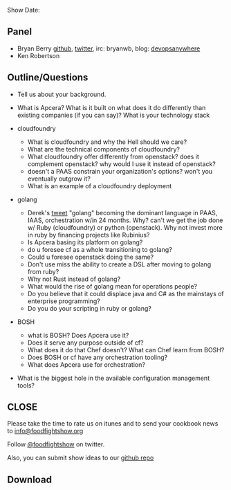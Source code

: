 Show Date:  

Panel<a name="panel"></a>
-----

* Bryan Berry [github](http://github.com/bryanwb), [twitter](http://twitter.com/bryanwb), irc: bryanwb, blog: [devopsanywhere](http://devopsanywhere.blogspot.com)
* Ken Robertson

Outline/Questions
-----------------

* Tell us about your background.

* What is Apcera? What is it built on what does it do differently than
  existing companies (if you can say)? What is your technology stack
* cloudfoundry
  * What is cloudfoundry and why the Hell should we care?
  * What are the technical components of cloudfoundry?
  * What cloudfoundry offer differently from openstack? does it complement openstack? why would I use it instead of openstack?
  * doesn't a PAAS constrain your organization's options? won't you eventually outgrow it?
  * What is an example of a cloudfoundry deployment
* golang
  * Derek's [tweet](https://twitter.com/derekcollison/status/245522124666716160) "golang" becoming the dominant language in PAAS, IAAS, orchestration w/in 24 months. Why? can't we get the job done w/ Ruby (cloudfoundry) or python (openstack). Why not invest more in ruby by financing projects like Rubinius?
  * Is Apcera basing its platform on golang?
  * do u foresee cf as a whole transitioning to golang?
  * Could u foresee openstack doing the same?
  * Don't use miss the ability to create a DSL after moving to golang from ruby?
  * Why not Rust instead of golang?
  * What would the rise of golang mean for operations people?
  * Do you believe that it could displace java and C# as the mainstays of enterprise programming?
  * Do you do your scripting in ruby or golang?
* BOSH
  * what is BOSH? Does Apcera use it?
  * Does it serve any purpose outside of cf?
  * What does it do that Chef doesn't? What can Chef learn from BOSH?
  * Does BOSH or cf have any orchestration tooling?
  * What does Apcera use for orchestration?
* What is the biggest hole in the available configuration management tools?

CLOSE
-----

Please take the time to rate us on itunes and to send your cookbook
news to info@foodfightshow.org

Follow [@foodfightshow](http://twitter.com/foodfightshow) on twitter.

Also, you can submit show ideas to our [github repo](https://github.com/foodfight/showz)



Download
--------
